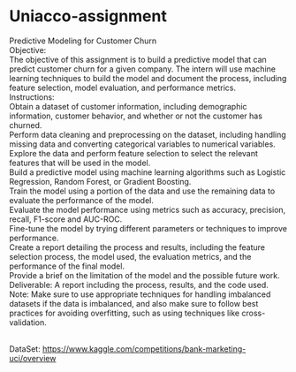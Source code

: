 # Uniacco-assignment
 Predictive Modeling for Customer Churn <br/>
Objective: <br/>
The objective of this assignment is to build a predictive model that can predict customer churn for a given company. The intern will use machine learning techniques to build the model and document the process, including feature selection, model evaluation, and performance metrics.
<br/>Instructions:
<br/>Obtain a dataset of customer information, including demographic information, customer behavior, and whether or not the customer has churned.
<br/>Perform data cleaning and preprocessing on the dataset, including handling missing data and converting categorical variables to numerical variables.
<br/>Explore the data and perform feature selection to select the relevant features that will be used in the model.
<br/>Build a predictive model using machine learning algorithms such as Logistic Regression, Random Forest, or Gradient Boosting.
<br/>Train the model using a portion of the data and use the remaining data to evaluate the performance of the model.
<br/>Evaluate the model performance using metrics such as accuracy, precision, recall, F1-score and AUC-ROC.
<br/>Fine-tune the model by trying different parameters or techniques to improve performance.
<br/>Create a report detailing the process and results, including the feature selection process, the model used, the evaluation metrics, and the performance of the final model.
<br/>Provide a brief on the limitation of the model and the possible future work.
<br/>Deliverable: A report including the process, results, and the code used.
<br/>Note: Make sure to use appropriate techniques for handling imbalanced datasets if the data is imbalanced, and also make sure to follow best practices for avoiding overfitting, such as using techniques like cross-validation.


<br/>DataSet:
https://www.kaggle.com/competitions/bank-marketing-uci/overview

